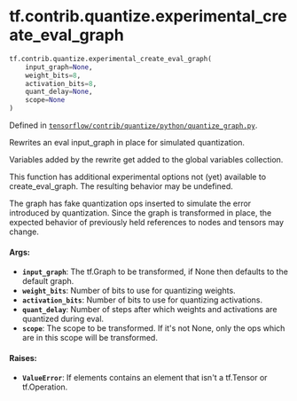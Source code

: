 <div itemscope itemtype="http://developers.google.com/ReferenceObject">
<meta itemprop="name" content="tf.contrib.quantize.experimental_create_eval_graph" />
</div>

# tf.contrib.quantize.experimental_create_eval_graph

``` python
tf.contrib.quantize.experimental_create_eval_graph(
    input_graph=None,
    weight_bits=8,
    activation_bits=8,
    quant_delay=None,
    scope=None
)
```



Defined in [`tensorflow/contrib/quantize/python/quantize_graph.py`](https://www.tensorflow.org/code/tensorflow/contrib/quantize/python/quantize_graph.py).

Rewrites an eval input_graph in place for simulated quantization.

Variables added by the rewrite get added to the global variables collection.

This function has additional experimental options not (yet) available to
create_eval_graph. The resulting behavior may be undefined.

The graph has fake quantization ops inserted to simulate the error
introduced by quantization. Since the graph is transformed in place,
the expected behavior of previously held references to nodes and tensors may
change.

#### Args:

* <b>`input_graph`</b>: The tf.Graph to be transformed, if None then defaults to the
    default graph.
* <b>`weight_bits`</b>: Number of bits to use for quantizing weights.
* <b>`activation_bits`</b>: Number of bits to use for quantizing activations.
* <b>`quant_delay`</b>: Number of steps after which weights and activations are
    quantized during eval.
* <b>`scope`</b>: The scope to be transformed. If it's not None, only the ops which
    are in this scope will be transformed.


#### Raises:

* <b>`ValueError`</b>: If elements contains an element that isn't a tf.Tensor or
    tf.Operation.